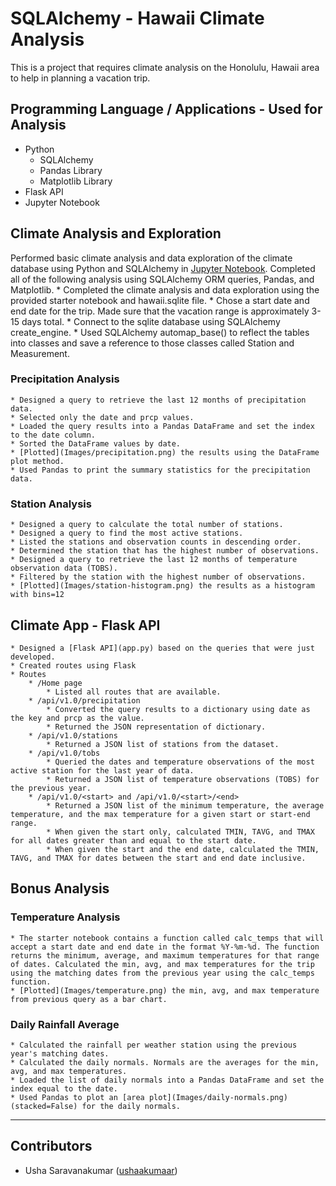 # SQLAlchemy - Hawaii Climate Analysis

This is a project that requires climate analysis on the Honolulu, Hawaii area to help in planning a vacation trip.

## Programming Language / Applications - Used for Analysis

  * Python
    - SQLAlchemy
    - Pandas Library
    - Matplotlib Library
  * Flask API
  * Jupyter Notebook

## Climate Analysis and Exploration

Performed basic climate analysis and data exploration of the climate database using Python and SQLAlchemy in [Jupyter Notebook](climate_analysis.ipynb). Completed all of the following analysis using SQLAlchemy ORM queries, Pandas, and Matplotlib.
    * Completed the climate analysis and data exploration using the provided starter notebook and hawaii.sqlite file.
    * Chose a start date and end date for the trip. Made sure that the vacation range is approximately 3-15 days total.
    * Connect to the sqlite database using SQLAlchemy create_engine.
    * Used SQLAlchemy automap_base() to reflect the tables into classes and save a reference to those classes called Station and Measurement.

### Precipitation Analysis
    * Designed a query to retrieve the last 12 months of precipitation data.
    * Selected only the date and prcp values.
    * Loaded the query results into a Pandas DataFrame and set the index to the date column.
    * Sorted the DataFrame values by date.
    * [Plotted](Images/precipitation.png) the results using the DataFrame plot method.
    * Used Pandas to print the summary statistics for the precipitation data.

### Station Analysis
    * Designed a query to calculate the total number of stations.
    * Designed a query to find the most active stations.
    * Listed the stations and observation counts in descending order.
    * Determined the station that has the highest number of observations.
    * Designed a query to retrieve the last 12 months of temperature observation data (TOBS).
    * Filtered by the station with the highest number of observations.
    * [Plotted](Images/station-histogram.png) the results as a histogram with bins=12

## Climate App - Flask API
    * Designed a [Flask API](app.py) based on the queries that were just developed.
    * Created routes using Flask
    * Routes
        * /Home page
            * Listed all routes that are available.
        * /api/v1.0/precipitation
            * Converted the query results to a dictionary using date as the key and prcp as the value.
            * Returned the JSON representation of dictionary.
        * /api/v1.0/stations
            * Returned a JSON list of stations from the dataset.
        * /api/v1.0/tobs
            * Queried the dates and temperature observations of the most active station for the last year of data.
            * Returned a JSON list of temperature observations (TOBS) for the previous year.
        * /api/v1.0/<start> and /api/v1.0/<start>/<end>
            * Returned a JSON list of the minimum temperature, the average temperature, and the max temperature for a given start or start-end range.
            * When given the start only, calculated TMIN, TAVG, and TMAX for all dates greater than and equal to the start date.
            * When given the start and the end date, calculated the TMIN, TAVG, and TMAX for dates between the start and end date inclusive.

## Bonus Analysis

### Temperature Analysis
    * The starter notebook contains a function called calc_temps that will accept a start date and end date in the format %Y-%m-%d. The function returns the minimum, average, and maximum temperatures for that range of dates. Calculated the min, avg, and max temperatures for the trip using the matching dates from the previous year using the calc_temps function.
    * [Plotted](Images/temperature.png) the min, avg, and max temperature from previous query as a bar chart.

### Daily Rainfall Average
    * Calculated the rainfall per weather station using the previous year's matching dates.
    * Calculated the daily normals. Normals are the averages for the min, avg, and max temperatures.
    * Loaded the list of daily normals into a Pandas DataFrame and set the index equal to the date.
    * Used Pandas to plot an [area plot](Images/daily-normals.png) (stacked=False) for the daily normals.

---

## Contributors

- Usha Saravanakumar ([ushaakumaar](https://github.com/ushaakumaar))
